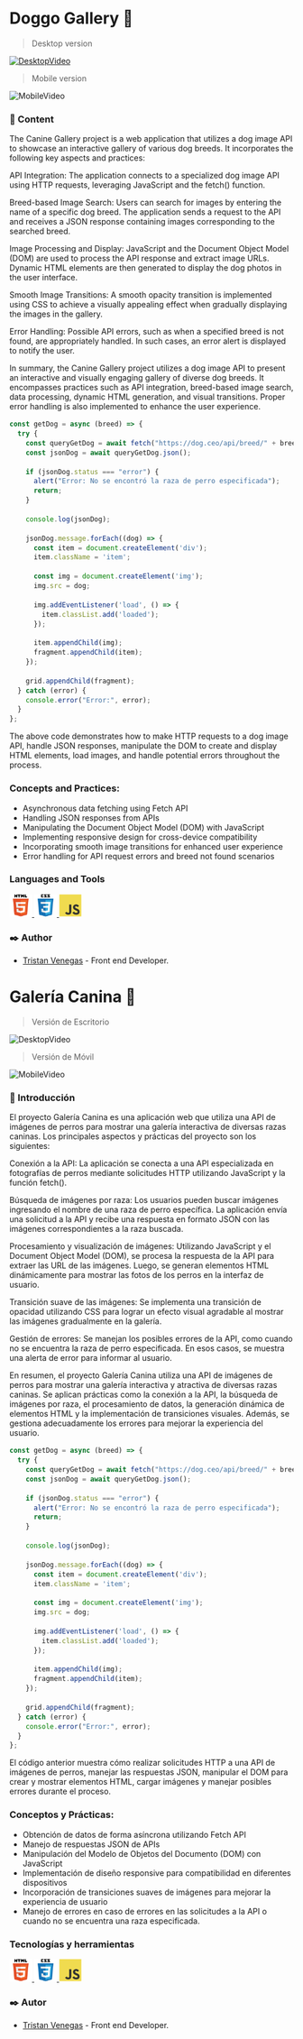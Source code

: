 # Doggo Gallery 🐩

> Desktop version

[![DesktopVideo]("assets\doggDesktop.gif")](assets\doggDesktop.gif"assets\doggDesktop.gif")

> Mobile version

![MobileVideo]("assets\doggMobile.gif")


### 📄 Content

The Canine Gallery project is a web application that utilizes a dog image API to showcase an interactive gallery of various dog breeds. It incorporates the following key aspects and practices:

API Integration: The application connects to a specialized dog image API using HTTP requests, leveraging JavaScript and the fetch() function.

Breed-based Image Search: Users can search for images by entering the name of a specific dog breed. The application sends a request to the API and receives a JSON response containing images corresponding to the searched breed.

Image Processing and Display: JavaScript and the Document Object Model (DOM) are used to process the API response and extract image URLs. Dynamic HTML elements are then generated to display the dog photos in the user interface.

Smooth Image Transitions: A smooth opacity transition is implemented using CSS to achieve a visually appealing effect when gradually displaying the images in the gallery.

Error Handling: Possible API errors, such as when a specified breed is not found, are appropriately handled. In such cases, an error alert is displayed to notify the user.

In summary, the Canine Gallery project utilizes a dog image API to present an interactive and visually engaging gallery of diverse dog breeds. It encompasses practices such as API integration, breed-based image search, data processing, dynamic HTML generation, and visual transitions. Proper error handling is also implemented to enhance the user experience.

```javascript
const getDog = async (breed) => {
  try {
    const queryGetDog = await fetch("https://dog.ceo/api/breed/" + breed + "/images");
    const jsonDog = await queryGetDog.json();

    if (jsonDog.status === "error") {
      alert("Error: No se encontró la raza de perro especificada");
      return;
    }

    console.log(jsonDog);

    jsonDog.message.forEach((dog) => {
      const item = document.createElement('div');
      item.className = 'item';

      const img = document.createElement('img');
      img.src = dog;

      img.addEventListener('load', () => {
        item.classList.add('loaded');
      });

      item.appendChild(img);
      fragment.appendChild(item);
    });

    grid.appendChild(fragment);
  } catch (error) {
    console.error("Error:", error);
  }
};
```

The above code demonstrates how to make HTTP requests to a dog image API, handle JSON responses, manipulate the DOM to create and display HTML elements, load images, and handle potential errors throughout the process.

### Concepts and Practices:

- Asynchronous data fetching using Fetch API
- Handling JSON responses from APIs
- Manipulating the Document Object Model (DOM) with JavaScript
- Implementing responsive design for cross-device compatibility
- Incorporating smooth image transitions for enhanced user experience
- Error handling for API request errors and breed not found scenarios


<h3 align="left">Languages and Tools</h3>
<p align="left"> <a href="https://www.w3.org/html/" target="_blank"> <img src="https://raw.githubusercontent.com/devicons/devicon/master/icons/html5/html5-original-wordmark.svg" alt="html5" width="40" height="40"/> </a> <a href="https://www.w3schools.com/css/" target="_blank"> <img src="https://raw.githubusercontent.com/devicons/devicon/master/icons/css3/css3-original-wordmark.svg" alt="css3" width="40" height="40"/> </a><a href="https://developer.mozilla.org/en-US/docs/Web/JavaScript" target="_blank"> <img src="https://raw.githubusercontent.com/devicons/devicon/master/icons/javascript/javascript-original.svg" alt="javascript" width="40" height="40"/> </a> </p>

### ✒️  Author
- [Tristan Venegas](https://github.com/TG-VA "Tristan Venegas") - Front end Developer.

# Galería Canina 🐩

> Versión de Escritorio

![DesktopVideo]("assets\doggDesktop.gif")

> Versión de Móvil

![MobileVideo]("assets\doggMobile.gif")

### 📄 Introducción

El proyecto Galería Canina es una aplicación web que utiliza una API de imágenes de perros para mostrar una galería interactiva de diversas razas caninas. Los principales aspectos y prácticas del proyecto son los siguientes:

Conexión a la API: La aplicación se conecta a una API especializada en fotografías de perros mediante solicitudes HTTP utilizando JavaScript y la función fetch().

Búsqueda de imágenes por raza: Los usuarios pueden buscar imágenes ingresando el nombre de una raza de perro específica. La aplicación envía una solicitud a la API y recibe una respuesta en formato JSON con las imágenes correspondientes a la raza buscada.

Procesamiento y visualización de imágenes: Utilizando JavaScript y el Document Object Model (DOM), se procesa la respuesta de la API para extraer las URL de las imágenes. Luego, se generan elementos HTML dinámicamente para mostrar las fotos de los perros en la interfaz de usuario.

Transición suave de las imágenes: Se implementa una transición de opacidad utilizando CSS para lograr un efecto visual agradable al mostrar las imágenes gradualmente en la galería.

Gestión de errores: Se manejan los posibles errores de la API, como cuando no se encuentra la raza de perro especificada. En esos casos, se muestra una alerta de error para informar al usuario.

En resumen, el proyecto Galería Canina utiliza una API de imágenes de perros para mostrar una galería interactiva y atractiva de diversas razas caninas. Se aplican prácticas como la conexión a la API, la búsqueda de imágenes por raza, el procesamiento de datos, la generación dinámica de elementos HTML y la implementación de transiciones visuales. Además, se gestiona adecuadamente los errores para mejorar la experiencia del usuario.

```javascript
const getDog = async (breed) => {
  try {
    const queryGetDog = await fetch("https://dog.ceo/api/breed/" + breed + "/images");
    const jsonDog = await queryGetDog.json();

    if (jsonDog.status === "error") {
      alert("Error: No se encontró la raza de perro especificada");
      return;
    }

    console.log(jsonDog);

    jsonDog.message.forEach((dog) => {
      const item = document.createElement('div');
      item.className = 'item';

      const img = document.createElement('img');
      img.src = dog;

      img.addEventListener('load', () => {
        item.classList.add('loaded');
      });

      item.appendChild(img);
      fragment.appendChild(item);
    });

    grid.appendChild(fragment);
  } catch (error) {
    console.error("Error:", error);
  }
};
```

El código anterior muestra cómo realizar solicitudes HTTP a una API de imágenes de perros, manejar las respuestas JSON, manipular el DOM para crear y mostrar elementos HTML, cargar imágenes y manejar posibles errores durante el proceso.

### Conceptos y Prácticas:

- Obtención de datos de forma asíncrona utilizando Fetch API
- Manejo de respuestas JSON de APIs
- Manipulación del Modelo de Objetos del Documento (DOM) con JavaScript
- Implementación de diseño responsive para compatibilidad en diferentes dispositivos
- Incorporación de transiciones suaves de imágenes para mejorar la experiencia de usuario
- Manejo de errores en caso de errores en las solicitudes a la API o cuando no se encuentra una raza especificada.


<h3 align="left">Tecnologías y herramientas</h3>
<p align="left"> <a href="https://www.w3.org/html/" target="_blank"> <img src="https://raw.githubusercontent.com/devicons/devicon/master/icons/html5/html5-original-wordmark.svg" alt="html5" width="40" height="40"/> </a> <a href="https://www.w3schools.com/css/" target="_blank"> <img src="https://raw.githubusercontent.com/devicons/devicon/master/icons/css3/css3-original-wordmark.svg" alt="css3" width="40" height="40"/> </a> <a href="https://developer.mozilla.org/en-US/docs/Web/JavaScript" target="_blank"> <img src="https://raw.githubusercontent.com/devicons/devicon/master/icons/javascript/javascript-original.svg" alt="javascript" width="40" height="40"/> </a> </p>

### ✒️  Autor
- [Tristan Venegas](https://github.com/TG-VA "Tristan Venegas") - Front end Developer.
